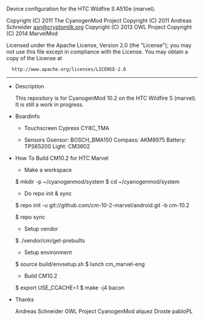 Device configuration for the HTC Wildfire S A510e (marvel).

Copyright (C) 2011 The CyanogenMod Project
Copyright (C) 2011 Andreas Schneider <asn@cryptomilk.org>
Copyright (C) 2013 OWL Project
Copyright (C) 2014 MarvelMod

 Licensed under the Apache License, Version 2.0 (the "License");
 you may not use this file except in compliance with the License.
 You may obtain a copy of the License at

      http://www.apache.org/licenses/LICENSE-2.0

------------------------------------------------------------------

* Description

  This repository is for CyanogenMod 10.2 on the HTC Wildfire S (marvel).
  It is still a work in progress.


* Boardinfo

  - Touchscreen
    Cypress CY8C_TMA

  - Sensors
    Gsensor: BOSCH_BMA150
    Compass: AKM8975
    Battery: TPS65200
    Light:   CM3602


* How To Build CM10.2 for HTC Marvel

  - Make a workspace

  $ mkdir -p ~/cyanogenmod/system
  $ cd ~/cyanogenmod/system


  - Do repo init & sync

  
  $ repo init -u git://github.com/cm-10-2-marvel/android.git -b cm-10.2


  $ repo sync


  - Setup vendor

  $ ./vendor/cm/get-prebuilts


  - Setup environment

  $ source build/envsetup.sh
  $ lunch cm_marvel-eng


  - Build CM10.2

  $ export USE_CCACHE=1
  $ make -j4 bacon


* Thanks

  Andreas Schneider
  OWL Project
  CyanogenMod
  alquez
  Droste
  pabloPL